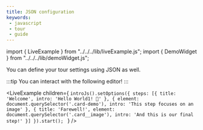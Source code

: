 ```yaml
---
title: JSON configuration
keywords:
 - javascript
 - tour
 - guide
---
```


import { LiveExample } from "../../../lib/liveExample.js";
import { DemoWidget } from "../../../lib/demoWidget.js";

You can define your tour settings using JSON as well.

:::tip
You can interact with the following editor!
:::


<LiveExample children={
`introJs().setOptions({
  steps: [{
    title: 'Welcome',
    intro: 'Hello World1! 👋'
  },
  {
    element: document.querySelector('.card-demo'),
    intro: 'This step focuses on an image'
  },
  {
    title: 'Farewell!',
    element: document.querySelector('.card__image'),
    intro: 'And this is our final step!'
  }]
}).start();
`
} />

<br/>

<DemoWidget populate={0}></DemoWidget>
